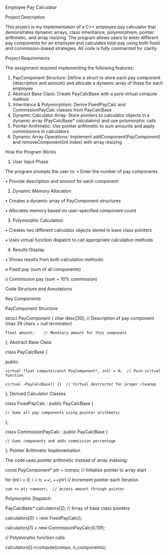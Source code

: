 Employee Pay Calculator

Project Description

This project is my implementation of a C++ employee pay calculator that demonstrates dynamic arrays, class inheritance, polymorphism, pointer arithmetic, and array resizing. The program allows users to enter different pay components for an employee and calculates total pay using both fixed and commission-based strategies. All code is fully commented for clarity 

Project Requirements

The assignment required implementing the following features:

1.	PayComponent Structure: Define a struct to store each pay component (description and amount) and allocate a dynamic array of these for each employee
2.	Abstract Base Class: Create PayCalcBase with a pure virtual compute method
3.	Inheritance & Polymorphism: Derive FixedPayCalc and CommissionPayCalc classes from PayCalcBase
4.	Dynamic Calculator Array: Store pointers to calculator objects in a dynamic array (PayCalcBase* calculators) and use polymorphic calls
5.	Pointer Arithmetic: Use pointer arithmetic to sum amounts and apply commissions in calculators
6.	Dynamic Array Operations: Implement addComponent(PayComponent) and removeComponent(int index) with array resizing

How the Program Works

1. User Input Phase
   
The program prompts the user to:
•	Enter the number of pay components

•	Provide description and amount for each component

2. Dynamic Memory Allocation

•	Creates a dynamic array of PayComponent structures

•	Allocates memory based on user-specified component count

3. Polymorphic Calculation
   
•	Creates two different calculator objects stored in base class pointers

•	Uses virtual function dispatch to call appropriate calculation methods

4. Results Display
   
•	Shows results from both calculation methods: 

o	Fixed pay (sum of all components)

o	Commission pay (sum + 10% commission)

Code Structure and Annotations

Key Components

PayComponent Structure

struct PayComponent {
    char desc[30];   // Description of pay component (max 29 chars + null terminator)
    
    float amount;    // Monetary amount for this component
};
Abstract Base Class

class PayCalcBase {

public:

    virtual float compute(const PayComponent*, int) = 0;  // Pure virtual function
    
    virtual ~PayCalcBase() {}  // Virtual destructor for proper cleanup
};
Derived Calculator Classes

class FixedPayCalc : public PayCalcBase {

    // Sums all pay components using pointer arithmetic
};

class CommissionPayCalc : public PayCalcBase {

    // Sums components and adds commission percentage
};
Pointer Arithmetic Implementation

The code uses pointer arithmetic instead of array indexing:

const PayComponent* ptr = comps;  // Initialize pointer to array start

for (int i = 0; i < n; ++i, ++ptr)  // Increment pointer each iteration

    sum += ptr->amount;  // Access amount through pointer
Polymorphic Dispatch

PayCalcBase* calculators[2];  // Array of base class pointers

calculators[0] = new FixedPayCalc();

calculators[1] = new CommissionPayCalc(0.10f);

// Polymorphic function calls

calculators[i]->compute(comps, n_components);

